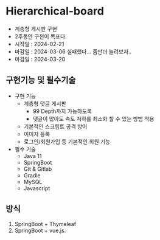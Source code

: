 # Hierarchical-board
- 계층형 게시판 구현
- 2주동안 구현이 목표다.
- 시작일 : 2024-02-21
- 마감일 : 2024-03-06
실패했다... 좀만더 늘려보자..
- 마감일 : 2024-03-20
## 구현기능 및 필수기술
- 구현 기능
    - 계층형 댓글 게시판
        - 99 Depth까지 가능하도록
        - 댓글이 많아도 속도 저하를 최소화 할 수 있는 방법 적용
    - 기본적인 스크립트 공격 방어
    - 이미지 등록
    - 로그인/회원가입 등 기본적인 회원 기능
- 필수 기술
    - Java 11
    - SpringBoot
    - Git & Gitlab
    - Gradle
    - MySQL
    - Javascript

## 방식
1. SpringBoot + Thymeleaf
2. SpringBoot + vue.js.

